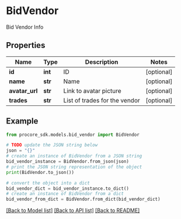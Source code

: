 # BidVendor

Bid Vendor Info

## Properties

Name | Type | Description | Notes
------------ | ------------- | ------------- | -------------
**id** | **int** | ID | [optional] 
**name** | **str** | Name | [optional] 
**avatar_url** | **str** | Link to avatar picture | [optional] 
**trades** | **str** | List of trades for the vendor | [optional] 

## Example

```python
from procore_sdk.models.bid_vendor import BidVendor

# TODO update the JSON string below
json = "{}"
# create an instance of BidVendor from a JSON string
bid_vendor_instance = BidVendor.from_json(json)
# print the JSON string representation of the object
print(BidVendor.to_json())

# convert the object into a dict
bid_vendor_dict = bid_vendor_instance.to_dict()
# create an instance of BidVendor from a dict
bid_vendor_from_dict = BidVendor.from_dict(bid_vendor_dict)
```
[[Back to Model list]](../README.md#documentation-for-models) [[Back to API list]](../README.md#documentation-for-api-endpoints) [[Back to README]](../README.md)


